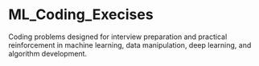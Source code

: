 # ML_Coding_Execises
Coding problems designed for interview preparation and practical reinforcement in machine learning, data manipulation, deep learning, and algorithm development. 
